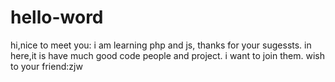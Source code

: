 # hello-word

hi,nice to meet you:
    i am  learning php and js, thanks for your sugessts.
in here,it is have much good code people and project.
i want to join them.
                                  wish to your friend:zjw

